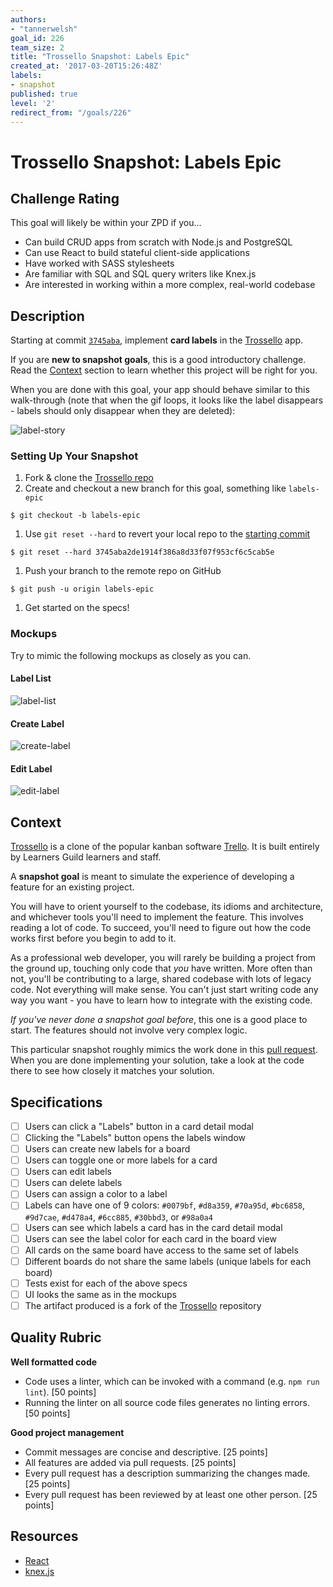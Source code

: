 ```yaml
---
authors:
- "tannerwelsh"
goal_id: 226
team_size: 2
title: "Trossello Snapshot: Labels Epic"
created_at: '2017-03-20T15:26:48Z'
labels:
- snapshot
published: true
level: '2'
redirect_from: "/goals/226"
---
```


# Trossello Snapshot: Labels Epic

## Challenge Rating

This goal will likely be within your ZPD if you...

- Can build CRUD apps from scratch with Node.js and PostgreSQL
- Can use React to build stateful client-side applications
- Have worked with SASS stylesheets
- Are familiar with SQL and SQL query writers like Knex.js
- Are interested in working within a more complex, real-world codebase

## Description

Starting at commit [`3745aba`][starting-commit], implement **card labels** in the [Trossello][trossello] app.

If you are **new to snapshot goals**, this is a good introductory challenge. Read the [Context](#context) section to learn whether this project will be right for you.

When you are done with this goal, your app should behave similar to this walk-through (note that when the gif loops, it looks like the label disappears - labels should only disappear when they are deleted):

![label-story](https://cloud.githubusercontent.com/assets/709100/24116982/d4f9bdea-0d7e-11e7-8a2a-89cd55fdc8a3.gif)

### Setting Up Your Snapshot

1. Fork & clone the [Trossello repo][trossello]
1. Create and checkout a new branch for this goal, something like `labels-epic`
  ```
  $ git checkout -b labels-epic
  ```
1. Use `git reset --hard` to revert your local repo to the [starting commit][starting-commit]
  ```
  $ git reset --hard 3745aba2de1914f386a8d33f07f953cf6c5cab5e
  ```
1. Push your branch to the remote repo on GitHub
  ```
  $ git push -u origin labels-epic
  ```
1. Get started on the specs!

### Mockups

Try to mimic the following mockups as closely as you can.

#### Label List

![label-list](https://cloud.githubusercontent.com/assets/709100/24119014/2f451374-0d86-11e7-9e6b-9f197cce8516.png)

#### Create Label

![create-label](https://cloud.githubusercontent.com/assets/709100/24119016/2f4c34b0-0d86-11e7-9ab3-ac1dec451481.png)

#### Edit Label

![edit-label](https://cloud.githubusercontent.com/assets/709100/24119015/2f453a3e-0d86-11e7-8171-eb0fc9b5a670.png)

## Context

[Trossello][] is a clone of the popular kanban software [Trello](https://trello.com/). It is built entirely by Learners Guild learners and staff.

A **snapshot goal** is meant to simulate the experience of developing a feature for an existing project.

You will have to orient yourself to the codebase, its idioms and architecture, and whichever tools you'll need to implement the feature. This involves reading a lot of code. To succeed, you'll need to figure out how the code works first before you begin to add to it.

As a professional web developer, you will rarely be building a project from the ground up, touching only code that _you_ have written. More often than not, you'll be contributing to a large, shared codebase with lots of legacy code. Not everything will make sense. You can't just start writing code any way you want - you have to learn how to integrate with the existing code.

_If you've never done a snapshot goal before_, this one is a good place to start. The features should not involve very complex logic.

This particular snapshot roughly mimics the work done in this [pull request][example-pr]. When you are done implementing your solution, take a look at the code there to see how closely it matches your solution.

## Specifications

- [ ] Users can click a "Labels" button in a card detail modal
- [ ] Clicking the "Labels" button opens the labels window
- [ ] Users can create new labels for a board
- [ ] Users can toggle one or more labels for a card
- [ ] Users can edit labels
- [ ] Users can delete labels
- [ ] Users can assign a color to a label
- [ ] Labels can have one of 9 colors: `#0079bf`, `#d8a359`, `#70a95d`, `#bc6858`, `#9d7cae`, `#d478a4`, `#6cc885`, `#30bbd3`, or `#98a0a4`
- [ ] Users can see which labels a card has in the card detail modal
- [ ] Users can see the label color for each card in the board view
- [ ] All cards on the same board have access to the same set of labels
- [ ] Different boards do not share the same labels (unique labels for each board)
- [ ] Tests exist for each of the above specs
- [ ] UI looks the same as in the mockups
- [ ] The artifact produced is a fork of the [Trossello][trossello] repository

## Quality Rubric

**Well formatted code**
- Code uses a linter, which can be invoked with a command (e.g. `npm run lint`). [50 points]
- Running the linter on all source code files generates no linting errors. [50 points]

**Good project management**
- Commit messages are concise and descriptive. [25 points]
- All features are added via pull requests. [25 points]
- Every pull request has a description summarizing the changes made. [25 points]
- Every pull request has been reviewed by at least one other person. [25 points]

## Resources

- [React][react]
- [knex.js][knex]

[react]: https://facebook.github.io/react/
[knex]: http://knexjs.org/

[trossello]: https://github.com/GuildCrafts/Trossello
[starting-commit]: https://github.com/GuildCrafts/Trossello/tree/3745aba2de1914f386a8d33f07f953cf6c5cab5e
[example-pr]: https://github.com/GuildCrafts/Trossello/pull/106/
